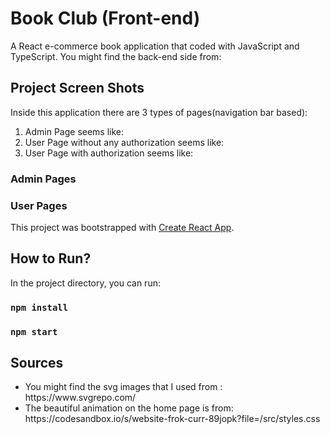 # Book Club (Front-end)

A React e-commerce book application that coded with JavaScript and TypeScript.
You might find the back-end side from:

## Project Screen Shots
Inside this application there are 3 types of pages(navigation bar based):
<ol>
    <li>Admin Page seems like:</li>
    <li> User Page without any authorization seems like:</li>
    <li>User Page with authorization seems like:</li>
</ol>

### Admin Pages

### User Pages


This project was bootstrapped with [Create React App](https://github.com/facebook/create-react-app).

## How to Run?

In the project directory, you can run:
### `npm install`
### `npm start`

## Sources
<ul>
    <li>You might find the svg images that I used from : https://www.svgrepo.com/</li>
    <li>The beautiful animation on the home page is from: https://codesandbox.io/s/website-frok-curr-89jopk?file=/src/styles.css</li>
</ul>